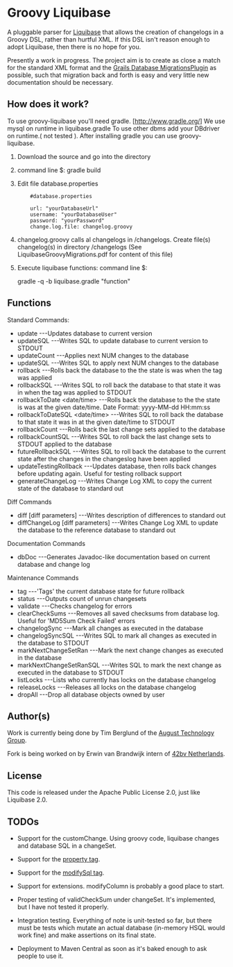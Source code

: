 # Groovy Liquibase
A pluggable parser for [Liquibase](http://liquibase.org) that allows the creation of changelogs in a Groovy DSL, rather than hurtful XML. If this DSL isn't reason enough to adopt Liquibase, then there is no hope for you. 

Presently a work in progress. The project aim is to create as close a match for the standard XML format and the [Grails Database MigrationsPlugin](http://www.grails.org/plugin/database-migration) as possible, such that migration back and forth is easy and very little new documentation should be necessary.

## How does it work?
To use groovy-liquibase you'll need gradle. [http://www.gradle.org/]
We use mysql on runtime in liquibase.gradle To use other dbms add your DBdriver on runtime.( not tested ).
After installing gradle you can use groovy-liquibase.

1)  Download the source and go into the directory

2)  command line $:  gradle build

3)  Edit file database.properties

            #database.properties 

            url: "yourDatabaseUrl"
            username: "yourDatabaseUser"
            password: "yourPassword"
            change.log.file: changelog.groovy

4)  changelog.groovy calls al changelogs in /changelogs. Create file(s) changelog(s) in directory /changelogs (See LiquibaseGroovyMigrations.pdf for content of this file)

5)  Execute liquibase functions: command line $:  

       gradle -q -b liquibase.gradle "function"


## Functions


Standard Commands:
* update                         ---Updates database to current version
* updateSQL                      ---Writes SQL to update database to current version to STDOUT
* updateCount <num>              ---Applies next NUM changes to the database
* updateSQL <num>                ---Writes SQL to apply next NUM changes to the database
* rollback <tag>                 ---Rolls back the database to the the state is was when the tag was applied
* rollbackSQL <tag>              ---Writes SQL to roll back the database to that state it was in when the tag was applied to STDOUT
* rollbackToDate <date/time>     ---Rolls back the database to the the state is was at the given date/time. Date Format: yyyy-MM-dd HH:mm:ss
* rollbackToDateSQL <date/time>  ---Writes SQL to roll back the database to that state it was in at the given date/time to STDOUT
* rollbackCount <value>          ---Rolls back the last <value> change sets applied to the database
* rollbackCountSQL <value>       ---Writes SQL to roll back the last <value> change sets to STDOUT applied to the database
* futureRollbackSQL              ---Writes SQL to roll back the database to the current state after the changes in the changeslog have been applied
* updateTestingRollback          ---Updates database, then rolls back changes before updating again. Useful for testing rollback support
* generateChangeLog              ---Writes Change Log XML to copy the current state of the database to standard out

Diff Commands
* diff [diff parameters]          ---Writes description of differences to standard out
* diffChangeLog [diff parameters] ---Writes Change Log XML to update the database to the reference database to standard out

Documentation Commands
* dbDoc <outputDirectory>         ---Generates Javadoc-like documentation based on current database and change log

Maintenance Commands
* tag <tag string>          ---'Tags' the current database state for future rollback
* status 		    ---Outputs count of unrun changesets
* validate                  ---Checks changelog for errors
* clearCheckSums            ---Removes all saved checksums from database log. Useful for 'MD5Sum Check Failed' errors
* changelogSync             ---Mark all changes as executed in the database
* changelogSyncSQL          ---Writes SQL to mark all changes as executed in the database to STDOUT
* markNextChangeSetRan      ---Mark the next change changes as executed in the database
* markNextChangeSetRanSQL   ---Writes SQL to mark the next change as executed in the database to STDOUT
* listLocks                 ---Lists who currently has locks on the database changelog
* releaseLocks              ---Releases all locks on the database changelog
* dropAll                   ---Drop all database objects owned by user

## Author(s)
Work is currently being done by Tim Berglund of the [August Technology Group](http://augusttechgroup.com).

Fork is being worked on by Erwin van Brandwijk intern of [42bv Netherlands](http://www.42.nl).

## License
This code is released under the Apache Public License 2.0, just like Liquibase 2.0.

## TODOs

 * Support for the customChange. Using groovy code, liquibase changes and database SQL in a changeSet.
 * Support for the [property tag](http://www.liquibase.org/manual/changelog_parameters).
 * Support for the [modifySql tag](http://www.liquibase.org/manual/modify_sql?s[]=modifysql).
 * Support for extensions. modifyColumn is probably a good place to start.

 * Proper testing of validCheckSum under changeSet. It's implemented, but I have not tested it properly.
 * Integration testing. Everything of note is unit-tested so far, but there must be tests which mutate an actual database (in-memory HSQL would work fine) and make assertions on its final state.
 * Deployment to Maven Central as soon as it's baked enough to ask people to use it.
